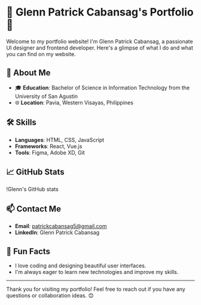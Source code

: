 # 🌟 Glenn Patrick Cabansag's Portfolio 🌟

Welcome to my portfolio website! I'm Glenn Patrick Cabansag, a passionate UI designer and frontend developer. Here's a glimpse of what I do and what you can find on my website.

## 🚀 About Me

- 🎓 **Education**: Bachelor of Science in Information Technology from the University of San Agustin
- 🌐 **Location**: Pavia, Western Visayas, Philippines

## 🛠️ Skills

- **Languages**: HTML, CSS, JavaScript
- **Frameworks**: React, Vue.js
- **Tools**: Figma, Adobe XD, Git

## 📈 GitHub Stats

!Glenn's GitHub stats

## 📫 Contact Me

- **Email**: patrickcabansag5@gmail.com
- **LinkedIn**: Glenn Patrick Cabansag

## 🎉 Fun Facts

- I love coding and designing beautiful user interfaces.
- I'm always eager to learn new technologies and improve my skills.

---

Thank you for visiting my portfolio! Feel free to reach out if you have any questions or collaboration ideas. 😊
